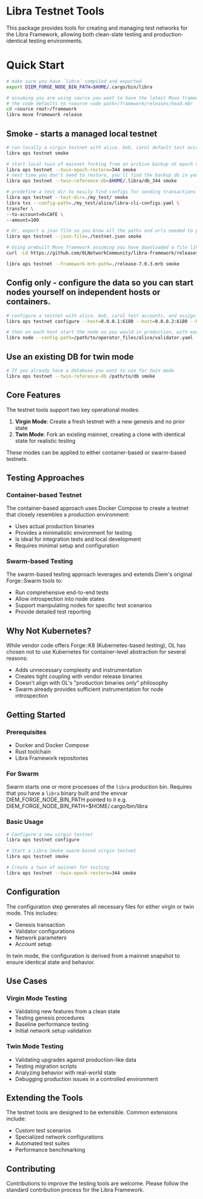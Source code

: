 # Libra Testnet Tools

This package provides tools for creating and managing test networks for the Libra Framework, allowing both clean-slate testing and production-identical testing environments.

# Quick Start
```bash
# make sure you have `libra` compiled and exported
export DIEM_FORGE_NODE_BIN_PATH=$HOME/.cargo/bin/libra

# assuming you are using source you want to have the latest Move framework MRB ready
# the code defaults to <source code path>/framework/releases/head.mbr
cd <source root>/framework
libra move framework release
```

## Smoke - starts a managed local testnet
```bash
# run locally a virgin testnet with alice, bob, carol default test accounts
libra ops testnet smoke

# start local twin of mainnet forking from an archive backup at epoch number
libra ops testnet --twin-epoch-restore=344 smoke
# next time you don't need to restore, you'll find the backup db in your /.libra dir
libra ops testnet --twin-reference-db=$HOME/.libra/db_344 smoke

# predefine a test dir to easily find configs for sending transactions etc.
libra ops testnet --test-dir=./my_test/ smoke
libra txs --config-path=./my_test/alice/libra-cli-configs.yaml \
transfer \
--to-account=0xCAFE \
--amount=100

# Or, export a json file so you know all the paths and urls needed to play
libra ops testnet --json-file=./testnet.json smoke

# Using prebuilt Move framework assuming you have downloaded a file like `release-7.0.3.mrb`
curl -LO https://github.com/0LNetworkCommunity/libra-framework/releases/download/7.0.3/release-7.0.3.mrb

libra ops testnet --framework-mrb-path=./release-7.0.3.mrb smoke
```

## Config only - configure the data so you can start nodes yourself on independent hosts or containers.
```bash
# configure a testnet with alice, bob, carol test accounts, and assign hosts to them in (ordered)
libra ops testnet configure --host=0.0.0.1:6180 --host=0.0.0.2:6180 --host=0.0.0.3:6180

# then on each host start the node as you would in production, with each host choosing one of the test personas by path
libra node --config-path=/path/to/operator_files/alice/validator.yaml
```

## Use an existing DB for twin mode
```bash
# If you already have a database you want to use for twin mode
libra ops testnet --twin-reference-db /path/to/db smoke
```

## Core Features

The testnet tools support two key operational modes:

1. **Virgin Mode**: Create a fresh testnet with a new genesis and no prior state
2. **Twin Mode**: Fork an existing mainnet, creating a clone with identical state for realistic testing

These modes can be applied to either container-based or swarm-based testnets.

## Testing Approaches

### Container-based Testnet

The container-based approach uses Docker Compose to create a testnet that closely resembles a production environment:

- Uses actual production binaries
- Provides a minimalistic environment for testing
- Is ideal for integration tests and local development
- Requires minimal setup and configuration

### Swarm-based Testing

The swarm-based testing approach leverages and extends Diem's original Forge::Swarm tools to:

- Run comprehensive end-to-end tests
- Allow introspection into node states
- Support manipulating nodes for specific test scenarios
- Provide detailed test reporting

## Why Not Kubernetes?

While vendor code offers Forge::K8 (Kubernetes-based testing), OL has chosen not to use Kubernetes for container-level abstraction for several reasons:

- Adds unnecessary complexity and instrumentation
- Creates tight coupling with vendor release binaries
- Doesn't align with OL's "production binaries only" philosophy
- Swarm already provides sufficient instrumentation for node introspection

## Getting Started

### Prerequisites

- Docker and Docker Compose
- Rust toolchain
- Libra Framework repositories

### For Swarm
Swarm starts one or more processes of the `libra` production bin.
Requires that you have a `libra` binary built and
the envvar DIEM_FORGE_NODE_BIN_PATH pointed to it
e.g. DIEM_FORGE_NODE_BIN_PATH=$HOME/.cargo/bin/libra

### Basic Usage

```bash
# Configure a new virgin testnet
libra ops testnet configure

# Start a Libra Smoke swarm-based virgin testnet
libra ops testnet smoke

# Create a twin of mainnet for testing
libra ops testnet --twin-epoch-restore=344 smoke
```

## Configuration

The configuration step generates all necessary files for either virgin or twin mode. This includes:

- Genesis transaction
- Validator configurations
- Network parameters
- Account setup

In twin mode, the configuration is derived from a mainnet snapshot to ensure identical state and behavior.

## Use Cases

### Virgin Mode Testing

- Validating new features from a clean state
- Testing genesis procedures
- Baseline performance testing
- Initial network setup validation

### Twin Mode Testing

- Validating upgrades against production-like data
- Testing migration scripts
- Analyzing behavior with real-world state
- Debugging production issues in a controlled environment

## Extending the Tools

The testnet tools are designed to be extensible. Common extensions include:

- Custom test scenarios
- Specialized network configurations
- Automated test suites
- Performance benchmarking

## Contributing

Contributions to improve the testing tools are welcome. Please follow the standard contribution process for the Libra Framework.
